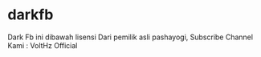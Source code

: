 # darkfb
Dark Fb ini dibawah lisensi Dari pemilik asli pashayogi, Subscribe Channel Kami : VoltHz Official
